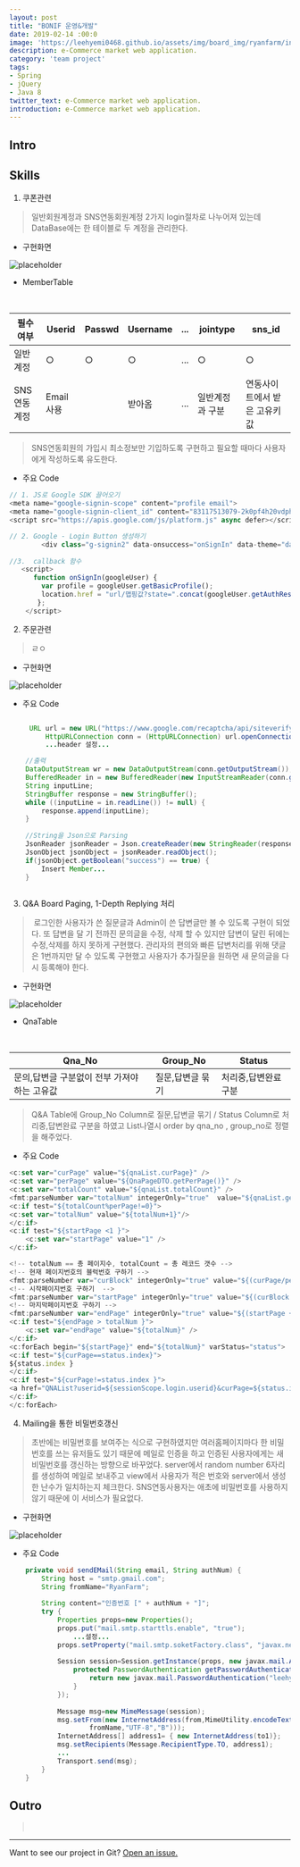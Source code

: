 ```yaml
---
layout: post
title: "BONIF 운영&개발"
date: 2019-02-14 :00:0
image: 'https://leehyemi0468.github.io/assets/img/board_img/ryanfarm/index.bmp'
description: e-Commerce market web application.
category: 'team project'
tags:
- Spring
- jQuery
- Java 8
twitter_text: e-Commerce market web application.
introduction: e-Commerce market web application.
---
```


## Intro
>   

## Skills
1. 쿠폰관련

> 일반회원계정과 SNS연동회원계정 2가지 login절차로 나누어져 있는데 DataBase에는 한 테이블로 두 계정을 관리한다. 
 
 * 구현화면 
 
  ![placeholder](https://leehyemi0468.github.io/assets/img/board_img/ryanfarm/loginform.bmp "Small example image")
 
 * MemberTable
<table>
  <thead>
    <tr> <th>필수여부</th>
      <th>Userid</th><th>Passwd</th><th>Username</th><th>...</th><th>jointype</th><th>sns_id</th>
    </tr>
  </thead>
 <tbody>
  <tr><td>일반계정</td><td>○</td><td>○</td><td>○</td><td>...</td><td>○</td><td>○</td></tr>
   <tr><td>SNS연동계정</td><td>Email사용</td><td></td><td>받아옴</td><td>...</td><td>일반계정과 구분</td><td>연동사이트에서 받은 고유키값
</td></tr>
 </tbody>
</table>

 > SNS연동회원의 가입시 최소정보만 기입하도록 구현하고 필요할 때마다 사용자에게 작성하도록 유도한다.

* 주요 Code

```js
// 1. JS로 Google SDK 끌어오기
<meta name="google-signin-scope" content="profile email">
<meta name="google-signin-client_id" content="83117513079-2k0pf4h20vdph70qps0mi8a8l1d9k9h1.apps.googleusercontent.com">
<script src="https://apis.google.com/js/platform.js" async defer></script>

// 2. Google - Login Button 생성하기
		<div class="g-signin2" data-onsuccess="onSignIn" data-theme="dark"></div>
		
//3.  callback 함수
   <script>
      function onSignIn(googleUser) {
        var profile = googleUser.getBasicProfile();
        location.href = "url/맵핑값?state=".concat(googleUser.getAuthResponse().id_token,"&저장할 키값=",벨류...);
       };
    </script>  
```

2. 주문관련

> ㄹㅇ

* 구현화면 

 ![placeholder](https://leehyemi0468.github.io/assets/img/board_img/ryanfarm/joinform.bmp "Small example image")

* 주요 Code

```java

	 URL url = new URL("https://www.google.com/recaptcha/api/siteverify?secret=시크릿키&response="+응답값);
         HttpURLConnection conn = (HttpURLConnection) url.openConnection();
         ...header 설정...

	//출력
	DataOutputStream wr = new DataOutputStream(conn.getOutputStream());
	BufferedReader in = new BufferedReader(new InputStreamReader(conn.getInputStream()));
	String inputLine;
	StringBuffer response = new StringBuffer();
	while ((inputLine = in.readLine()) != null) {
		response.append(inputLine);
	}
	
	//String을 Json으로 Parsing
	JsonReader jsonReader = Json.createReader(new StringReader(response.toString()));
	JsonObject jsonObject = jsonReader.readObject();
	if(jsonObject.getBoolean("success") == true) {
		Insert Member...
	}
			
```



3. Q&A Board Paging, 1-Depth Replying  처리

>  로그인한 사용자가 쓴 질문글과 Admin이 쓴 답변글만 볼 수 있도록 구현이 되었다.  또 답변을 달 기 전까진 문의글을 수정, 삭제 할 수 있지만 답변이 달린 뒤에는 수정,삭제를 하지 못하게 구현했다. 관리자의 편의와 빠른 답변처리를 위해 댓글은 1번까지만 달 수 있도록 구현했고 사용자가 추가질문을 원하면 새 문의글을 다시 등록해야 한다.

* 구현화면 

 ![placeholder](https://leehyemi0468.github.io/assets/img/board_img/ryanfarm/paging_reply.jpg "Small example image")

* QnaTable
<table>
  <thead>
    <tr>
      <th>Qna_No</th><th>Group_No</th><th>Status</th>
    </tr>
  </thead>
 <tbody>
  <tr><td>문의,답변글 구분없이 전부 가져야 하는 고유값</td><td>질문,답변글 묶기</td><td> 처리중,답변완료 구분</td></tr>
 </tbody>
</table>

 > Q&A Table에 Group_No Column로 질문,답변글 묶기 / Status Column로 처리중,답변완료 구분을 하였고 List나열시 order by qna_no , group_no로 정렬을 해주었다.


* 주요 Code

```js
<c:set var="curPage" value="${qnaList.curPage}" />
<c:set var="perPage" value="${QnaPageDTO.getPerPage()}" />
<c:set var="totalCount" value="${qnaList.totalCount}" />
<fmt:parseNumber var="totalNum" integerOnly="true"	value="${qnaList.getList().size()/perPage}" />
<c:if test="${totalCount%perPage!=0}">
<c:set var="totalNum" value="${totalNum+1}"/>
</c:if>
<c:if test="${startPage <1 }">
	<c:set var="startPage" value="1" />
</c:if>

<!-- totalNum == 총 페이지수, totalCount = 총 레코드 갯수 -->
<!-- 현재 페이지번호의 블럭번호 구하기 -->	
<fmt:parseNumber var="curBlock" integerOnly="true" value="${(curPage/perPage)+1 }" />
<!-- 시작페이지번호 구하기  -->	
<fmt:parseNumber var="startPage" integerOnly="true"	value="${(curBlock - 1)*perPage+1}" />
<!-- 마지막페이지번호 구하기 -->	
<fmt:parseNumber var="endPage" integerOnly="true" value="${(startPage +perPage)-1 }" />
<c:if test="${endPage > totalNum }">
	<c:set var="endPage" value="${totalNum}" />
</c:if>
<c:forEach begin="${startPage}" end="${totalNum}" varStatus="status">
<c:if test="${curPage==status.index}">
${status.index }
</c:if>
<c:if test="${curPage!=status.index }">
<a href="QNAList?userid=${sessionScope.login.userid}&curPage=${status.index}">${status.index}</a>
</c:if>
</c:forEach>
```


4. Mailing을 통한 비밀번호갱신

>  초반에는 비밀번호를 보여주는 식으로 구현하였지만 여러홈페이지마다 한 비밀번호를 쓰는 유저들도 있기 때문에 메일로 인증을 하고 인증된 사용자에게는 새 비밀번호를 갱신하는 방향으로 바꾸었다. server에서 random number 6자리를 생성하여 메일로 보내주고 view에서 사용자가 적은 번호와 server에서 생성한 난수가 일치하는지 체크한다.  SNS연동사용자는 애초에 비밀번호를 사용하지 않기 때문에 이 서비스가 필요없다.


* 구현화면 

 ![placeholder](https://leehyemi0468.github.io/assets/img/board_img/ryanfarm/findPw_mail.bmp "Small example image")

* 주요 Code

```java
	private void sendEMail(String email, String authNum) {
		String host = "smtp.gmail.com";
		String fromName="RyanFarm";
		
		String content="인증번호 [" + authNum + "]";
		try {
			Properties props=new Properties();
			props.put("mail.smtp.starttls.enable", "true");
				...설정...
			props.setProperty("mail.smtp.soketFactory.class", "javax.net.ssl.SSLSocketFactory");
			
			Session session=Session.getInstance(props, new javax.mail.Authenticator() {
				protected PasswordAuthentication getPasswordAuthentication() {
					return new javax.mail.PasswordAuthentication("leehyemi0468@gmail.com", "비밀번호");	
				}
			});
			
			Message msg=new MimeMessage(session);
			msg.setFrom(new InternetAddress(from,MimeUtility.encodeText(
					fromName,"UTF-8","B")));
			InternetAddress[] address1= { new InternetAddress(to1)};
			msg.setRecipients(Message.RecipientType.TO, address1);
			...
			Transport.send(msg);
		}
	}	
```


## Outro
>  
-----

Want to see our project in Git? <a href="">Open an issue.</a>









